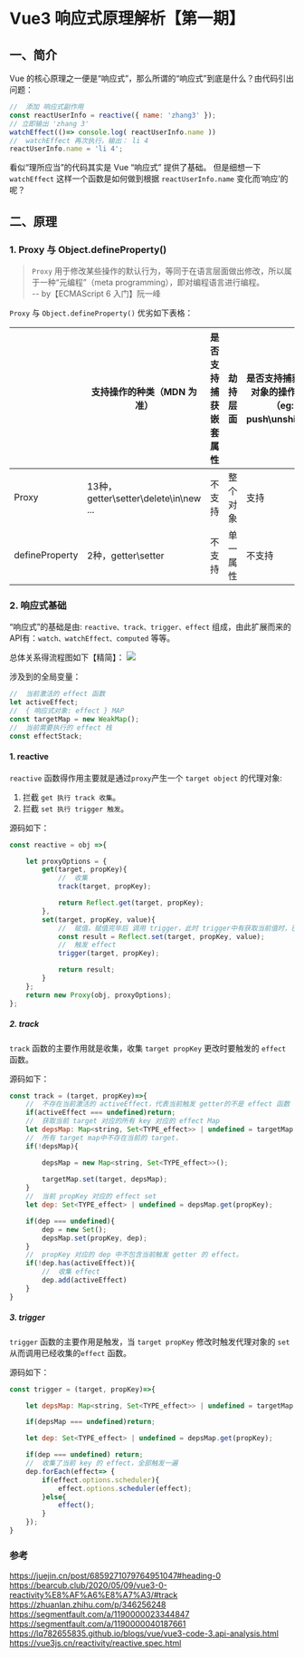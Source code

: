 <!--
 * @Author: monai
 * @Date: 2021-08-03 13:48:38
 * @LastEditors: monai
 * @LastEditTime: 2021-08-30 16:39:01
-->
# Vue3 响应式原理解析【第一期】

## 一、简介

Vue 的核心原理之一便是“响应式”，那么所谓的“响应式”到底是什么？由代码引出问题：
``` javascript
//  添加 响应式副作用
const reactUserInfo = reactive({ name: 'zhang3' }); 
// 立即输出 'zhang 3'
watchEffect(()=> console.log( reactUserInfo.name )) 
//  watchEffect 再次执行，输出： li 4
reactUserInfo.name = 'li 4'; 
```
看似“理所应当”的代码其实是 Vue “响应式” 提供了基础。 但是细想一下 `watchEffect` 这样一个函数是如何做到根据 `reactUserInfo.name` 变化而‘响应’的呢？

## 二、原理
### 1. Proxy 与 Object.defineProperty()
> `Proxy` 用于修改某些操作的默认行为，等同于在语言层面做出修改，所以属于一种“元编程”（meta programming），即对编程语言进行编程。  
> -- by【ECMAScript 6 入门】阮一峰

`Proxy` 与 `Object.defineProperty()` 优劣如下表格：

|     | 支持操作的种类（MDN 为准） | 是否支持捕获嵌套属性 | 劫持层面 | 是否支持捕获内置对象的操作方法（eg: push\unshift...） | 
|  ----  | ----  | ----  | ----  | ----  |
| Proxy  | 13种，getter\setter\delete\in\new ... | 不支持 | 整个对象 | 支持 |
| defineProperty  | 2种，getter\setter | 不支持 | 单一属性 | 不支持 |

### 2. 响应式基础
“响应式”的基础是由: `reactive、track、trigger、effect` 组成，由此扩展而来的API有：`watch、watchEffect、computed` 等等。

总体关系得流程图如下【精简】：
![](http://www.ismoon.cn/static/b31b2c9bca91266b376ae1538494b215.jpg)

涉及到的全局变量：
``` javascript
//  当前激活的 effect 函数
let activeEffect;
//  { 响应式对象: effect } MAP
const targetMap = new WeakMap();
//  当前需要执行的 effect 栈
const effectStack;
```

#### 1. reactive
`reactive` 函数得作用主要就是通过`proxy`产生一个 `target object` 的代理对象: 
1. 拦截 `get 执行 track 收集`。
2. 拦截 `set 执行 trigger 触发`。

源码如下：
``` javascript
const reactive = obj =>{

    let proxyOptions = {
        get(target, propKey){
            //  收集
            track(target, propKey);

            return Reflect.get(target, propKey);
        },
        set(target, propKey, value){
            //  赋值，赋值完毕后 调用 trigger，此时 trigger中有获取当前值时，已为最新值。
            const result = Reflect.set(target, propKey, value);
            //  触发 effect
            trigger(target, propKey);

            return result;
        }
    };
    return new Proxy(obj, proxyOptions);
};
```
##### 2. track
`track` 函数的主要作用就是收集，收集 `target propKey` 更改时要触发的 `effect` 函数。

源码如下：
``` javascript
const track = (target, propKey)=>{
    //  不存在当前激活的 activeEffect，代表当前触发 getter的不是 effect 函数
    if(activeEffect === undefined)return;
    //  获取当前 target 对应的所有 key 对应的 effect Map 
    let depsMap: Map<string, Set<TYPE_effect>> | undefined = targetMap.get(target);
    //  所有 target map中不存在当前的 target，
    if(!depsMap){

        depsMap = new Map<string, Set<TYPE_effect>>();
        
        targetMap.set(target, depsMap);
    }
    //  当前 propKey 对应的 effect set
    let dep: Set<TYPE_effect> | undefined = depsMap.get(propKey);

    if(dep === undefined){
        dep = new Set();
        depsMap.set(propKey, dep);
    }
    //  propKey 对应的 dep 中不包含当前触发 getter 的 effect。
    if(!dep.has(activeEffect)){
        //  收集 effect 
        dep.add(activeEffect)
    }
}
```
##### 3. trigger
`trigger` 函数的主要作用是触发，当 `target propKey` 修改时触发代理对象的 `set` 从而调用已经收集的`effect` 函数。

源码如下：
``` javascript
const trigger = (target, propKey)=>{

    let depsMap: Map<string, Set<TYPE_effect>> | undefined = targetMap.get(target);

    if(depsMap === undefined)return;

    let dep: Set<TYPE_effect> | undefined = depsMap.get(propKey);

    if(dep === undefined) return;
    //  收集了当前 key 的 effect，全部触发一遍
    dep.forEach(effect=> {
        if(effect.options.scheduler){
            effect.options.scheduler(effect);
        }else{
            effect();
        }
    });
}
```


### 参考
https://juejin.cn/post/6859271079764951047#heading-0
https://bearcub.club/2020/05/09/vue3-0-reactivity%E8%AF%A6%E8%A7%A3/#track
https://zhuanlan.zhihu.com/p/346256248
https://segmentfault.com/a/1190000023344847
https://segmentfault.com/a/1190000040187661
https://lq782655835.github.io/blogs/vue/vue3-code-3.api-analysis.html
https://vue3js.cn/reactivity/reactive.spec.html
